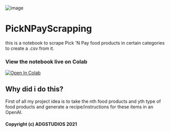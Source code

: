 ![image](https://revite.co.za/wp-content/uploads/2018/01/Pick-n-Pay-logo.png)

# PickNPayScrapping
this is a notebook to scrape Pick 'N Pay food products in certain categories to create a .csv from it.

### View the notebook live on Colab

<a href="https://colab.research.google.com/github/adgsenpai/PickNPayScrapping/blob/main/Scrapping_Pick_N_Pay_Products.ipynb">
<img src="https://colab.research.google.com/assets/colab-badge.svg" alt="Open In Colab">
</a>

## Why did i do this?

<p>First of all my project idea is to take the nth food products and yth type of food products and generate a recipe/instructions for these items in an OpenAI.</p>

#### Copyright (c) ADGSTUDIOS 2021
